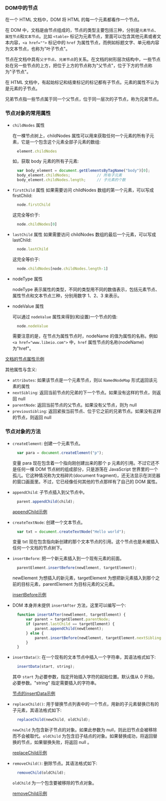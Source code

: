 
### DOM中的节点

在一个 HTML 文档中，DOM 将 HTML 的每一个元素都看作一个节点。

在 DOM 中，文档是由节点组成的，节点的类型主要包括三种，分别是`元素节点`、`属性节点`和`文本节点`。比如 `<table>` 标记为元素节点，里面可以包含其他元素或者文本内容，`<a href="">` 标记中的 `href` 为属性节点，而例如标题文字、单元格内容为文本节点，也称为"叶子节点"。

节点在文档中具有`父子节点`、`兄弟节点`的关系。在文档的树形层次结构中，一些节点处在另一些节点的上方，把位于上方的节点称为"父节点"，位于下方的节点称为"子节点"。

在 HTML 文档中，有起始标记和结束标记的标记都有子节点。元素的属性不认为是元素的子节点。

兄弟节点指一些节点属于同一个父节点，位于同一层次的子节点，称为兄弟节点。


### 节点对象的常用属性

- `childNodes` 属性

  在一棵节点树上，childNodes 属性可以用来获取任何一个元素的所有子元素，它是一个包含这个元素全部子元素的数组:
  ```js
    element.childNodes
  ```
  如，获取 body 元素的所有子元素:
  ```js
    var body_element = document.getElementsByTagName("body")[0];        // 每份文档只有一个 body 元素，所以位于第一个
    body_element.childNodes;            // 所有子元素
    body_element.childNodes.length;     // 子元素的个数
  ```

- `firstChild` 属性
  如果需要访问 childNodes 数组的第一个元素，可以写成 firstChild:
  ```js
    node.firstChild
  ```
  这完全等价于:
  ```js
    node.childNodes[0]
  ```

- `lastChild` 属性
  如果需要访问 childNodes 数组的最后一个元素，可以写成 lastChild:
  ```js
    node.lastChild
  ```
  这完全等价于:
  ```js
    node.childNodes[node.childNodes.length-1]
  ```

- nodeType 属性

  nodeType 表示属性的类型，不同的类型用不同的数值表示，包括元素节点、属性节点和文本节点三种，分别用数字 1、2、3 来表示。

- nodeValue 属性

  可以通过 `nodeValue` 属性来得到(和设置)一个节点的值:
  ```js
    node.nodeValue
  ```
  需要注意的是，在节点为属性节点时，nodeName 的值为属性的名称。例如 `<a href="www.libeio.com">` 中，`href` 属性节点的名称(nodeName)为"href"。

[文档的节点属性示例](t/01_Node.html)

其他属性与含义:
* `attributes`: 如果该节点是一个元素节点，则以 `NamedNodeMap` 形式返回该元素的属性
* `nextSibling`: 返回当前节点的兄弟的下一个节点。如果没有这样的节点，则返回 null
* `parentNode`: 返回当前节点的父节点。如果没有父节点，则为 null
* `previousSibling`: 返回紧挨当前节点、位于它之前的兄弟节点。如果没有这样的节点，则返回 null


### 节点对象的方法

- `createElement`: 创建一个元素节点。
  ```js
    var para = document.createElement("p");
  ```
  变量 para 现在包含着一个指向刚创建出来的那个 p 元素的引用。不过它还不是任何一棵 DOM 节点树的组成部分，只是游荡在 JavaScript 世界里的一个孤儿。它这种情况称为文档碎片(document fragment)，还无法显示在浏览器的窗口画面里。不过，它已经像任何其他的节点那样有了自己的 DOM 属性。

- `appendChild`: 子节点插入到父节点中。
  ```js
    parent.appendChild(child);
  ```

  [appendChild示例](t/01_appendChild.html)

- `createTextNode`: 创建一个文本节点。
  ```js
    var txt = document.createTextNode("Hello world");
  ```
  变量 txt 现在包含指向新创建的那个文本节点的引用。这个节点也是未被插入任何一个文档的节点树下。

- `insertBefore`: 把一个新元素插入到一个现有元素的前面。
  ```js
    parentElement.insertBefore(newElement, targetElement);
  ```
  newElement 为想插入的新元素，targetElement 为想把新元素插入到那个之前的目标元素，parentElement 为目标元素的父元素。

  [insertBefore示例](t/01_insertBefore.html)

- DOM 本身并未提供 `insertAfter` 方法，这里可以编写一个:
  ```js
    function insertAfter(newElement, targetElement) {
        var parent = targetElement.parentNode;
        if (parent.lastChild == targetElement) {
            parent.appendChild(newElement);
        } else {
            parent.insertBefore(newElement, targetElement.nextSibling);
        }
    }
  ```

- `insertData()`: 在一个现有的文本节点中插入一个字符串，其语法格式如下:
  ```js
    insertData(start, string);
  ```
  其中 `start` 为必要参数，指定开始插入字符的起始位置。默认值从 0 开始，必要参数。"string" 指定需要插入的字符串。

  [节点的insertData示例](t/01_insertData.html)

- `replaceChild()`: 用于替换节点列表中的一个节点，用新的子元素替换已有的子元素，其语法格式如下:
  ```js
    replaceChild(newChild, oldChild);
  ```
  `newChild` 为包含新子节点的对象。如果此参数为 null，则此旧节点会被移除而不会被取代。`oldChild` 为包含旧子结点的对象。如果替换成功，将返回替换的节点，如果替换失败，将返回 null 。

  [replaceChild示例](t/01_replaceChild.html)


- `removeChild()`: 删除节点。其语法格式如下:
  ```js
    removeChild(oldChild);
  ```
  `oldChild` 为一个包含要被移除的节点对象。

  [removeChild示例](t/01_removeChild.html)

